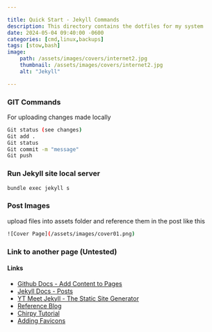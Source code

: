 ```yaml
---

title: Quick Start - Jekyll Commands
description: This directory contains the dotfiles for my system
date: 2024-05-04 09:40:00 -0600
categories: [cmd,linux,backups]
tags: [stow,bash]
image:
    path: /assets/images/covers/internet2.jpg
    thumbnail: /assets/images/covers/internet2.jpg
    alt: "Jekyll"

---
```



### GIT Commands
For uploading changes made locally
```bash
Git status (see changes)
Git add .
Git status
Git commit -m "message"
Git push
```

###  Run Jekyll site local server
```bash
bundle exec jekyll s
```

### Post Images
upload files into assets folder and reference them in the post like this
```bash
![Cover Page](/assets/images/cover01.png)
```

### Link to another page (Untested)


#### Links
- [Github Docs - Add Content to Pages](https://docs.github.com/en/pages/setting-up-a-github-pages-site-with-jekyll/adding-content-to-your-github-pages-site-using-jekyll())
- [Jekyll Docs - Posts](https://jekyllrb.com/docs/posts/)
- [YT Meet Jekyll - The Static Site Generator](https://www.youtube.com/watch?v=F8iOU1ci19Q)
- [Reference Blog](https://technotim.live)
- [Chirpy Tutorial](https://github.com/cotes2020/jekyll-theme-chirpy/wiki)
- [Adding Favicons](https://peateasea.de/add-favicon-to-mm-jekyll-site/)
